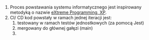  1) Proces powstawania systemu informatycznego jest inspirowany metodyką o nazwie [eXtreme Programming, XP](https://en.wikipedia.org/wiki/Extreme_programming). 
 2) CI/ CD kod powstały w ramach jednej iteracji jest: 
	 1) testowany w ramach testów jednostkowych (za pomocą Jest)
	 2) mergowany do głównej gałęzi (main)
	 3) 
